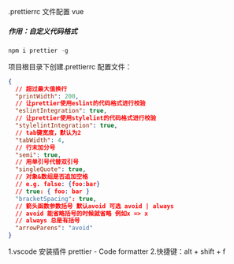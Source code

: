 .prettierrc 文件配置
vue

##### 作用：自定义代码格式

```powershell
npm i prettier -g
```

项目根目录下创建.prettierrc 配置文件：

```json
{
  // 超过最大值换行
  "printWidth": 200,
  // 让prettier使用eslint的代码格式进行校验
  "eslintIntegration": true,
  // 让prettier使用stylelint的代码格式进行校验
  "stylelintIntegration": true,
  // tab键宽度，默认为2
  "tabWidth": 4,
  // 行末加分号
  "semi": true,
  // 用单引号代替双引号
  "singleQuote": true,
  // 对象&数组是否追加空格
  // e.g. false: {foo:bar}
  // true: { foo: bar }
  "bracketSpacing": true,
  // 箭头函数参数括号 默认avoid 可选 avoid | always
  // avoid 能省略括号的时候就省略 例如x => x
  // always 总是有括号
  "arrowParens": "avoid"
}
```

1.vscode 安装插件 prettier - Code formatter 2.快捷键：alt + shift + f
